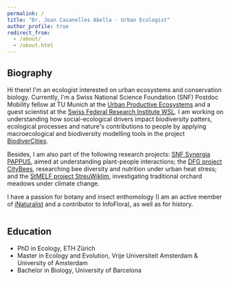 ```yaml
---
permalink: /
title: "Dr. Joan Casanelles Abella - Urban Ecologist"
author_profile: true
redirect_from: 
  - /about/
  - /about.html
---
```


## Biography

Hi there! I'm an ecologist interested on urban ecosystems and conservation biology. Currently, I'm a Swiss National Science Foundation (SNF) Postdoc Mobility fellow at TU Munich at the [Urban Productive Ecosystems](https://upe-lab.de/) and a guest scientist at the [Swiss Federal Research Institute WSL](https://www.wsl.ch/de/mitarbeitende/casanell/). I am working on understanding how social-ecological drivers impact biodiversity patters, ecological processes and nature's contributions to people by applying macroecological and biodiversity modelling tools in the project [BiodiverCities](https://www.lss.ls.tum.de/en/upe/forschung/biodivercities/).

Besides, I am also part of the following research projects: [SNF Synergia PAPPUS](https://www.wsl.ch/en/projects/plants-and-people-in-urban-green-space-pappus/), aimed at understanding plant-people interactions; the [DFG project CityBees](https://www.lss.ls.tum.de/en/upe/research/citybees/), researching bee diversity and nutrition under urban heat stress; and the [StMELF project StreuWiklim](https://www.lss.ls.tum.de/en/upe/research/streuwiklim/), investigating traditional orchard meadows under climate change.

I have a passion for botany and insect enthomology (I am an active member of [iNaturalist](https://www.inaturalist.org/people/joan57) and a contributor to InfoFlora), as well as for history. 

<div class="column">
  <h2>Education</h2>
  <ul>
    <li>
      <i class="fas fa-graduation-cap" aria-hidden="true"></i> 
      PhD in Ecology, ETH Zürich
    </li>
    <li>
      <i class="fas fa-graduation-cap" aria-hidden="true"></i> 
      Master in Ecology and Evolution, Vrije Universiteit Amsterdam & University of Amsterdam
    </li>
    <li>
      <i class="fas fa-graduation-cap" aria-hidden="true"></i> 
      Bachelor in Biology, University of Barcelona
    </li>
  </ul>
</div>



